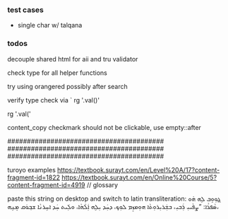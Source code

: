 ### test cases

* single char w/ talqana

### todos

decouple shared html for aii and tru validator

check type for all helper functions

try using orangered possibly after search

verify type check via `
rg '\.val\(\)'

rg '\.val\('

content_copy checkmark should not be clickable, use empty::after


########################################
########################################
########################################


turoyo examples
https://textbook.surayt.com/en/Level%20A/17?content-fragment-id=1822
https://textbook.surayt.com/en/Online%20Course/5?content-fragment-id=4919 // glossary


paste this string on desktop and switch to latin transliteration:
ܓ̰ܘܼܘܸܒ ܠܹܗ ܗ̇ܘ ܣܵܦܪܵܐ: ”ܨܦܵܝܝܼ ܪܲܒܝܼ، ܒܫܲܪܝܼܪܘܼܬܵ‌ܐ ܗܘܼܡܙܸܡ ܠܘܼܟ݂، ܕܚܲܕ ܝܼܠܹܗ ܐܲܠܵܗܵܐ، ܘܠܲܝܬ ܚܲܕ ܐܚܹܪܢܵܐ ܫܒ݂ܘܿܩ ܡܸܢܹܗ،


